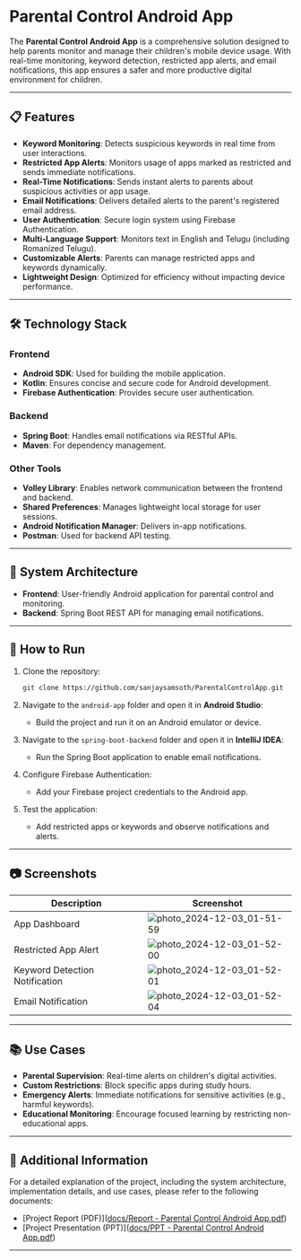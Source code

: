 # Parental Control Android App

The **Parental Control Android App** is a comprehensive solution designed to help parents monitor and manage their children's mobile device usage. With real-time monitoring, keyword detection, restricted app alerts, and email notifications, this app ensures a safer and more productive digital environment for children.

---

## 📋 Features

- **Keyword Monitoring**: Detects suspicious keywords in real time from user interactions.
- **Restricted App Alerts**: Monitors usage of apps marked as restricted and sends immediate notifications.
- **Real-Time Notifications**: Sends instant alerts to parents about suspicious activities or app usage.
- **Email Notifications**: Delivers detailed alerts to the parent's registered email address.
- **User Authentication**: Secure login system using Firebase Authentication.
- **Multi-Language Support**: Monitors text in English and Telugu (including Romanized Telugu).
- **Customizable Alerts**: Parents can manage restricted apps and keywords dynamically.
- **Lightweight Design**: Optimized for efficiency without impacting device performance.

---

## 🛠 Technology Stack

### **Frontend**
- **Android SDK**: Used for building the mobile application.
- **Kotlin**: Ensures concise and secure code for Android development.
- **Firebase Authentication**: Provides secure user authentication.

### **Backend**
- **Spring Boot**: Handles email notifications via RESTful APIs.
- **Maven**: For dependency management.

### **Other Tools**
- **Volley Library**: Enables network communication between the frontend and backend.
- **Shared Preferences**: Manages lightweight local storage for user sessions.
- **Android Notification Manager**: Delivers in-app notifications.
- **Postman**: Used for backend API testing.

---

## 🔧 System Architecture

- **Frontend**: User-friendly Android application for parental control and monitoring.
- **Backend**: Spring Boot REST API for managing email notifications.

---

## 🚀 How to Run

1. Clone the repository:
   ```bash
   git clone https://github.com/sanjaysamsoth/ParentalControlApp.git
2. Navigate to the `android-app` folder and open it in **Android Studio**:
   - Build the project and run it on an Android emulator or device.

3. Navigate to the `spring-boot-backend` folder and open it in **IntelliJ IDEA**:
   - Run the Spring Boot application to enable email notifications.

4. Configure Firebase Authentication:
   - Add your Firebase project credentials to the Android app.

5. Test the application:
   - Add restricted apps or keywords and observe notifications and alerts.

---

## 📷 Screenshots

| **Description**               | **Screenshot**             |
|--------------------------------|----------------------------|
| App Dashboard                 | ![photo_2024-12-03_01-51-59](https://github.com/user-attachments/assets/56258e22-b3db-425d-95b4-ecd37695287c)|
| Restricted App Alert          | ![photo_2024-12-03_01-52-00](https://github.com/user-attachments/assets/bac5332a-20d7-4795-bcd1-8e5b441ccb9b)|
| Keyword Detection Notification | ![photo_2024-12-03_01-52-01](https://github.com/user-attachments/assets/dd2a51ed-ddaa-40e5-b6c9-6265f45caf3c)|
| Email Notification            | ![photo_2024-12-03_01-52-04](https://github.com/user-attachments/assets/4a6d93d1-8390-49a8-9b11-4215361ac590)|


---

## 📚 Use Cases

- **Parental Supervision**: Real-time alerts on children's digital activities.
- **Custom Restrictions**: Block specific apps during study hours.
- **Emergency Alerts**: Immediate notifications for sensitive activities (e.g., harmful keywords).
- **Educational Monitoring**: Encourage focused learning by restricting non-educational apps.

---

## 📂 Additional Information

For a detailed explanation of the project, including the system architecture, implementation details, and use cases, please refer to the following documents:
- [Project Report (PDF)]([docs/Report - Parental Control Android App.pdf](https://github.com/sanjaysamsoth/ParentalControlApp/blob/796d8a11e0c7a345576be087e9b34f241845ab78/docs/Report%20-%20Parental%20Control%20Android%20App.pdf))
- [Project Presentation (PPT)]([docs/PPT - Parental Control Android App.pdf](https://github.com/sanjaysamsoth/ParentalControlApp/blob/796d8a11e0c7a345576be087e9b34f241845ab78/docs/PPT%20-%20Parental%20Control%20App.pdf))

---
